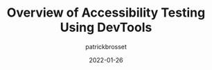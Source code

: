 ---
author: patrickbrosset
coauthor: codepo8
# coauthors
date: 2022-01-26
permalink: false
publisher: msedgedev
tags:
  - user-agents
  - tooling
  - accessibility
  - testing
target_url: https://docs.microsoft.com/en-us/microsoft-edge/devtools-guide-chromium/accessibility/accessibility-testing-in-devtools
title: Overview of Accessibility Testing Using DevTools
---